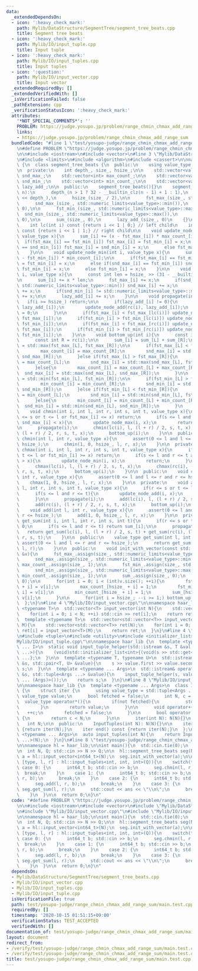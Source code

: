 ```yaml
---
data:
  _extendedDependsOn:
  - icon: ':heavy_check_mark:'
    path: Mylib/DataStructure/SegmentTree/segment_tree_beats.cpp
    title: Segment tree beats
  - icon: ':heavy_check_mark:'
    path: Mylib/IO/input_tuple.cpp
    title: Input tuple
  - icon: ':heavy_check_mark:'
    path: Mylib/IO/input_tuples.cpp
    title: Input tuples
  - icon: ':question:'
    path: Mylib/IO/input_vector.cpp
    title: Input vector
  _extendedRequiredBy: []
  _extendedVerifiedWith: []
  _isVerificationFailed: false
  _pathExtension: cpp
  _verificationStatusIcon: ':heavy_check_mark:'
  attributes:
    '*NOT_SPECIAL_COMMENTS*': ''
    PROBLEM: https://judge.yosupo.jp/problem/range_chmin_chmax_add_range_sum
    links:
    - https://judge.yosupo.jp/problem/range_chmin_chmax_add_range_sum
  bundledCode: "#line 1 \"test/yosupo-judge/range_chmin_chmax_add_range_sum/main.test.cpp\"\
    \n#define PROBLEM \"https://judge.yosupo.jp/problem/range_chmin_chmax_add_range_sum\"\
    \n\n#include <iostream>\n#include <vector>\n#line 3 \"Mylib/DataStructure/SegmentTree/segment_tree_beats.cpp\"\
    \n#include <limits>\n#include <algorithm>\n#include <cassert>\n\nnamespace haar_lib\
    \ {\n  class segment_tree_beats {\n  public:\n    using value_type = int64_t;\n\
    \n  private:\n    int depth_, size_, hsize_;\n\n    std::vector<value_type> fst_max_,\
    \ snd_max_;\n    std::vector<int> max_count_;\n\n    std::vector<value_type> fst_min_,\
    \ snd_min_;\n    std::vector<int> min_count_;\n\n    std::vector<value_type> sum_,\
    \ lazy_add_;\n\n  public:\n    segment_tree_beats(){}\n    segment_tree_beats(int\
    \ n):\n      depth_(n > 1 ? 32 - __builtin_clz(n - 1) + 1 : 1),\n      size_(1\
    \ << depth_),\n      hsize_(size_ / 2),\n\n      fst_max_(size_, std::numeric_limits<value_type>::min()),\n\
    \      snd_max_(size_, std::numeric_limits<value_type>::min()),\n      max_count_(size_,\
    \ 0),\n\n      fst_min_(size_, std::numeric_limits<value_type>::max()),\n    \
    \  snd_min_(size_, std::numeric_limits<value_type>::max()),\n      min_count_(size_,\
    \ 0),\n\n      sum_(size_, 0),\n      lazy_add_(size_, 0)\n    {}\n\n  private:\n\
    \    int lc(int i) const {return i << 1 | 0;} // left child\n    int rc(int i)\
    \ const {return i << 1 | 1;} // right child\n\n    void update_node_max(int i,\
    \ value_type x){\n      sum_[i] += (x - fst_max_[i]) * max_count_[i];\n\n    \
    \  if(fst_max_[i] == fst_min_[i]) fst_max_[i] = fst_min_[i] = x;\n      else if(fst_max_[i]\
    \ == snd_min_[i]) fst_max_[i] = snd_min_[i] = x;\n      else fst_max_[i] = x;\n\
    \    }\n\n    void update_node_min(int i, value_type x){\n      sum_[i] += (x\
    \ - fst_min_[i]) * min_count_[i];\n\n      if(fst_max_[i] == fst_min_[i]) fst_max_[i]\
    \ = fst_min_[i] = x;\n      else if(snd_max_[i] == fst_min_[i]) snd_max_[i] =\
    \ fst_min_[i] = x;\n      else fst_min_[i] = x;\n    }\n\n    void update_node_add(int\
    \ i, value_type x){\n      const int len = hsize_ >> (31 - __builtin_clz(i));\n\
    \n      sum_[i] += x * len;\n      fst_max_[i] += x;\n      if(snd_max_[i] !=\
    \ std::numeric_limits<value_type>::min()) snd_max_[i] += x;\n      fst_min_[i]\
    \ += x;\n      if(snd_min_[i] != std::numeric_limits<value_type>::max()) snd_min_[i]\
    \ += x;\n\n      lazy_add_[i] += x;\n    }\n\n    void propagate(int i){\n   \
    \   if(i >= hsize_) return;\n\n      if(lazy_add_[i] != 0){\n        update_node_add(lc(i),\
    \ lazy_add_[i]);\n        update_node_add(rc(i), lazy_add_[i]);\n        lazy_add_[i]\
    \ = 0;\n      }\n\n      if(fst_max_[i] < fst_max_[lc(i)]) update_node_max(lc(i),\
    \ fst_max_[i]);\n      if(fst_min_[i] > fst_min_[lc(i)]) update_node_min(lc(i),\
    \ fst_min_[i]);\n\n      if(fst_max_[i] < fst_max_[rc(i)]) update_node_max(rc(i),\
    \ fst_max_[i]);\n      if(fst_min_[i] > fst_min_[rc(i)]) update_node_min(rc(i),\
    \ fst_min_[i]);\n    }\n\n    void bottom_up(int i){\n      const int L = lc(i);\n\
    \      const int R = rc(i);\n\n      sum_[i] = sum_[L] + sum_[R];\n\n      fst_max_[i]\
    \ = std::max(fst_max_[L], fst_max_[R]);\n\n      if(fst_max_[L] < fst_max_[R]){\n\
    \        max_count_[i] = max_count_[R];\n        snd_max_[i] = std::max(fst_max_[L],\
    \ snd_max_[R]);\n      }else if(fst_max_[L] > fst_max_[R]){\n        max_count_[i]\
    \ = max_count_[L];\n        snd_max_[i] = std::max(snd_max_[L], fst_max_[R]);\n\
    \      }else{\n        max_count_[i] = max_count_[L] + max_count_[R];\n      \
    \  snd_max_[i] = std::max(snd_max_[L], snd_max_[R]);\n      }\n\n      fst_min_[i]\
    \ = std::min(fst_min_[L], fst_min_[R]);\n\n      if(fst_min_[L] > fst_min_[R]){\n\
    \        min_count_[i] = min_count_[R];\n        snd_min_[i] = std::min(fst_min_[L],\
    \ snd_min_[R]);\n      }else if(fst_min_[L] < fst_min_[R]){\n        min_count_[i]\
    \ = min_count_[L];\n        snd_min_[i] = std::min(snd_min_[L], fst_min_[R]);\n\
    \      }else{\n        min_count_[i] = min_count_[L] + min_count_[R];\n      \
    \  snd_min_[i] = std::min(snd_min_[L], snd_min_[R]);\n      }\n    }\n\n  private:\n\
    \    void chmin(int i, int l, int r, int s, int t, value_type x){\n      if(r\
    \ <= s or t <= l or fst_max_[i] <= x) return;\n      if(s <= l and r <= t and\
    \ snd_max_[i] < x){\n        update_node_max(i, x);\n        return;\n      }\n\
    \n      propagate(i);\n      chmin(lc(i), l, (l + r) / 2, s, t, x);\n      chmin(rc(i),\
    \ (l + r) / 2, r, s, t, x);\n      bottom_up(i);\n    }\n\n  public:\n    void\
    \ chmin(int l, int r, value_type x){\n      assert(0 <= l and l <= r and r <=\
    \ hsize_);\n      chmin(1, 0, hsize_, l, r, x);\n    }\n\n  private:\n    void\
    \ chmax(int i, int l, int r, int s, int t, value_type x){\n      if(r <= s or\
    \ t <= l or fst_min_[i] >= x) return;\n      if(s <= l and r <= t and snd_min_[i]\
    \ > x){\n        update_node_min(i, x);\n        return;\n      }\n\n      propagate(i);\n\
    \      chmax(lc(i), l, (l + r) / 2, s, t, x);\n      chmax(rc(i), (l + r) / 2,\
    \ r, s, t, x);\n      bottom_up(i);\n    }\n\n  public:\n    void chmax(int l,\
    \ int r, value_type x){\n      assert(0 <= l and l <= r and r <= hsize_);\n  \
    \    chmax(1, 0, hsize_, l, r, x);\n    }\n\n  private:\n    void add(int i, int\
    \ l, int r, int s, int t, value_type x){\n      if(r <= s or t <= l) return;\n\
    \      if(s <= l and r <= t){\n        update_node_add(i, x);\n        return;\n\
    \      }\n\n      propagate(i);\n      add(lc(i), l, (l + r) / 2, s, t, x);\n\
    \      add(rc(i), (l + r) / 2, r, s, t, x);\n      bottom_up(i);\n    }\n\n  public:\n\
    \    void add(int l, int r, value_type x){\n      assert(0 <= l and l <= r and\
    \ r <= hsize_);\n      add(1, 0, hsize_, l, r, x);\n    }\n\n  private:\n    value_type\
    \ get_sum(int i, int l, int r, int s, int t){\n      if(r <= s or t <= l) return\
    \ 0;\n      if(s <= l and r <= t) return sum_[i];\n\n      propagate(i);\n   \
    \   return get_sum(lc(i), l, (l + r) / 2, s, t) + get_sum(rc(i), (l + r) / 2,\
    \ r, s, t);\n    }\n\n  public:\n    value_type get_sum(int l, int r){\n     \
    \ assert(0 <= l and l <= r and r <= hsize_);\n      return get_sum(1, 0, hsize_,\
    \ l, r);\n    }\n\n  public:\n    void init_with_vector(const std::vector<value_type>\
    \ &v){\n      fst_max_.assign(size_, std::numeric_limits<value_type>::min());\n\
    \      snd_max_.assign(size_, std::numeric_limits<value_type>::min());\n     \
    \ max_count_.assign(size_, 1);\n\n      fst_min_.assign(size_, std::numeric_limits<value_type>::max());\n\
    \      snd_min_.assign(size_, std::numeric_limits<value_type>::max());\n     \
    \ min_count_.assign(size_, 1);\n\n      sum_.assign(size_, 0);\n      lazy_add_.assign(size_,\
    \ 0);\n\n      for(int i = 0; i < (int)v.size(); ++i){\n        fst_max_[hsize_\
    \ + i] = v[i];\n        max_count_[hsize_ + i] = 1;\n        fst_min_[hsize_ +\
    \ i] = v[i];\n        min_count_[hsize_ + i] = 1;\n        sum_[hsize_ + i] =\
    \ v[i];\n      }\n\n      for(int i = hsize_; --i >= 1;) bottom_up(i);\n    }\n\
    \  };\n}\n#line 4 \"Mylib/IO/input_vector.cpp\"\n\nnamespace haar_lib {\n  template\
    \ <typename T>\n  std::vector<T> input_vector(int N){\n    std::vector<T> ret(N);\n\
    \    for(int i = 0; i < N; ++i) std::cin >> ret[i];\n    return ret;\n  }\n\n\
    \  template <typename T>\n  std::vector<std::vector<T>> input_vector(int N, int\
    \ M){\n    std::vector<std::vector<T>> ret(N);\n    for(int i = 0; i < N; ++i)\
    \ ret[i] = input_vector<T>(M);\n    return ret;\n  }\n}\n#line 4 \"Mylib/IO/input_tuples.cpp\"\
    \n#include <tuple>\n#include <utility>\n#include <initializer_list>\n#line 6 \"\
    Mylib/IO/input_tuple.cpp\"\n\nnamespace haar_lib {\n  template <typename T, size_t\
    \ ... I>\n  static void input_tuple_helper(std::istream &s, T &val, std::index_sequence<I\
    \ ...>){\n    (void)std::initializer_list<int>{(void(s >> std::get<I>(val)), 0)\
    \ ...};\n  }\n\n  template <typename T, typename U>\n  std::istream& operator>>(std::istream\
    \ &s, std::pair<T, U> &value){\n    s >> value.first >> value.second;\n    return\
    \ s;\n  }\n\n  template <typename ... Args>\n  std::istream& operator>>(std::istream\
    \ &s, std::tuple<Args ...> &value){\n    input_tuple_helper(s, value, std::make_index_sequence<sizeof\
    \ ... (Args)>());\n    return s;\n  }\n}\n#line 8 \"Mylib/IO/input_tuples.cpp\"\
    \n\nnamespace haar_lib {\n  template <typename ... Args>\n  class InputTuples\
    \ {\n    struct iter {\n      using value_type = std::tuple<Args ...>;\n     \
    \ value_type value;\n      bool fetched = false;\n      int N, c = 0;\n\n    \
    \  value_type operator*(){\n        if(not fetched){\n          std::cin >> value;\n\
    \        }\n        return value;\n      }\n\n      void operator++(){\n     \
    \   ++c;\n        fetched = false;\n      }\n\n      bool operator!=(iter &) const\
    \ {\n        return c < N;\n      }\n\n      iter(int N): N(N){}\n    };\n\n \
    \   int N;\n\n  public:\n    InputTuples(int N): N(N){}\n\n    iter begin() const\
    \ {return iter(N);}\n    iter end() const {return iter(N);}\n  };\n\n  template\
    \ <typename ... Args>\n  auto input_tuples(int N){\n    return InputTuples<Args\
    \ ...>(N);\n  }\n}\n#line 8 \"test/yosupo-judge/range_chmin_chmax_add_range_sum/main.test.cpp\"\
    \n\nnamespace hl = haar_lib;\n\nint main(){\n  std::cin.tie(0);\n  std::ios::sync_with_stdio(false);\n\
    \n  int N, Q; std::cin >> N >> Q;\n\n  hl::segment_tree_beats seg(N);\n\n  auto\
    \ a = hl::input_vector<int64_t>(N);\n  seg.init_with_vector(a);\n\n  for(auto\
    \ [type, l, r] : hl::input_tuples<int, int, int>(Q)){\n    switch(type){\n   \
    \ case 0: {\n      int64_t b; std::cin >> b;\n      seg.chmin(l, r, b);\n    \
    \  break;\n    }\n    case 1: {\n      int64_t b; std::cin >> b;\n      seg.chmax(l,\
    \ r, b);\n      break;\n    }\n    case 2: {\n      int64_t b; std::cin >> b;\n\
    \      seg.add(l, r, b);\n      break;\n    }\n    case 3: {\n      auto ans =\
    \ seg.get_sum(l, r);\n      std::cout << ans << \"\\n\";\n      break;\n    }\n\
    \    }\n  }\n\n  return 0;\n}\n"
  code: "#define PROBLEM \"https://judge.yosupo.jp/problem/range_chmin_chmax_add_range_sum\"\
    \n\n#include <iostream>\n#include <vector>\n#include \"Mylib/DataStructure/SegmentTree/segment_tree_beats.cpp\"\
    \n#include \"Mylib/IO/input_vector.cpp\"\n#include \"Mylib/IO/input_tuples.cpp\"\
    \n\nnamespace hl = haar_lib;\n\nint main(){\n  std::cin.tie(0);\n  std::ios::sync_with_stdio(false);\n\
    \n  int N, Q; std::cin >> N >> Q;\n\n  hl::segment_tree_beats seg(N);\n\n  auto\
    \ a = hl::input_vector<int64_t>(N);\n  seg.init_with_vector(a);\n\n  for(auto\
    \ [type, l, r] : hl::input_tuples<int, int, int>(Q)){\n    switch(type){\n   \
    \ case 0: {\n      int64_t b; std::cin >> b;\n      seg.chmin(l, r, b);\n    \
    \  break;\n    }\n    case 1: {\n      int64_t b; std::cin >> b;\n      seg.chmax(l,\
    \ r, b);\n      break;\n    }\n    case 2: {\n      int64_t b; std::cin >> b;\n\
    \      seg.add(l, r, b);\n      break;\n    }\n    case 3: {\n      auto ans =\
    \ seg.get_sum(l, r);\n      std::cout << ans << \"\\n\";\n      break;\n    }\n\
    \    }\n  }\n\n  return 0;\n}\n"
  dependsOn:
  - Mylib/DataStructure/SegmentTree/segment_tree_beats.cpp
  - Mylib/IO/input_vector.cpp
  - Mylib/IO/input_tuples.cpp
  - Mylib/IO/input_tuple.cpp
  isVerificationFile: true
  path: test/yosupo-judge/range_chmin_chmax_add_range_sum/main.test.cpp
  requiredBy: []
  timestamp: '2020-10-15 01:51:15+09:00'
  verificationStatus: TEST_ACCEPTED
  verifiedWith: []
documentation_of: test/yosupo-judge/range_chmin_chmax_add_range_sum/main.test.cpp
layout: document
redirect_from:
- /verify/test/yosupo-judge/range_chmin_chmax_add_range_sum/main.test.cpp
- /verify/test/yosupo-judge/range_chmin_chmax_add_range_sum/main.test.cpp.html
title: test/yosupo-judge/range_chmin_chmax_add_range_sum/main.test.cpp
---
```

